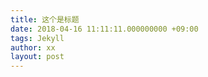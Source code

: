 ```yaml
---
title: 这个是标题
date: 2018-04-16 11:11:11.000000000 +09:00  
tags: Jekyll
author: xx
layout: post
---
```

